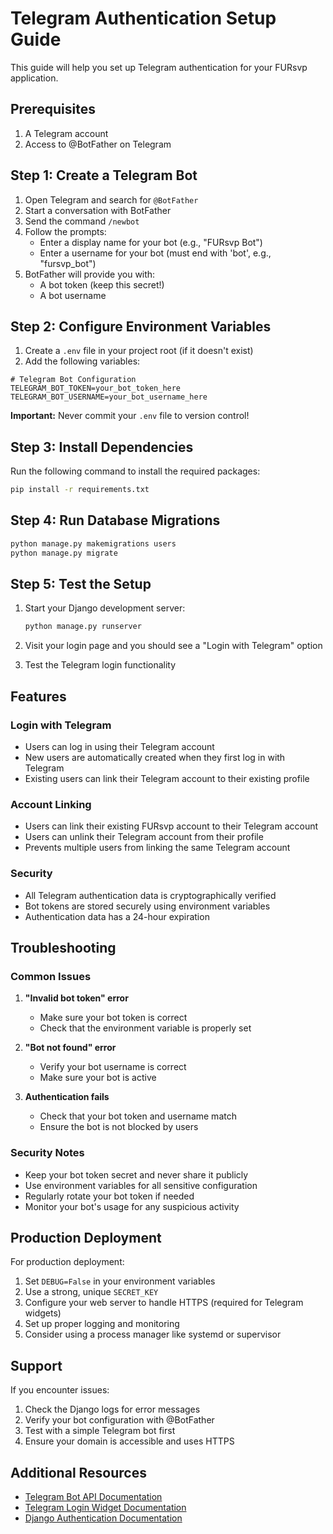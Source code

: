 # Telegram Authentication Setup Guide

This guide will help you set up Telegram authentication for your FURsvp application.

## Prerequisites

1. A Telegram account
2. Access to @BotFather on Telegram

## Step 1: Create a Telegram Bot

1. Open Telegram and search for `@BotFather`
2. Start a conversation with BotFather
3. Send the command `/newbot`
4. Follow the prompts:
   - Enter a display name for your bot (e.g., "FURsvp Bot")
   - Enter a username for your bot (must end with 'bot', e.g., "fursvp_bot")
5. BotFather will provide you with:
   - A bot token (keep this secret!)
   - A bot username

## Step 2: Configure Environment Variables

1. Create a `.env` file in your project root (if it doesn't exist)
2. Add the following variables:

```env
# Telegram Bot Configuration
TELEGRAM_BOT_TOKEN=your_bot_token_here
TELEGRAM_BOT_USERNAME=your_bot_username_here
```

**Important:** Never commit your `.env` file to version control!

## Step 3: Install Dependencies

Run the following command to install the required packages:

```bash
pip install -r requirements.txt
```

## Step 4: Run Database Migrations

```bash
python manage.py makemigrations users
python manage.py migrate
```

## Step 5: Test the Setup

1. Start your Django development server:
   ```bash
   python manage.py runserver
   ```

2. Visit your login page and you should see a "Login with Telegram" option

3. Test the Telegram login functionality

## Features

### Login with Telegram
- Users can log in using their Telegram account
- New users are automatically created when they first log in with Telegram
- Existing users can link their Telegram account to their existing profile

### Account Linking
- Users can link their existing FURsvp account to their Telegram account
- Users can unlink their Telegram account from their profile
- Prevents multiple users from linking the same Telegram account

### Security
- All Telegram authentication data is cryptographically verified
- Bot tokens are stored securely using environment variables
- Authentication data has a 24-hour expiration

## Troubleshooting

### Common Issues

1. **"Invalid bot token" error**
   - Make sure your bot token is correct
   - Check that the environment variable is properly set

2. **"Bot not found" error**
   - Verify your bot username is correct
   - Make sure your bot is active

3. **Authentication fails**
   - Check that your bot token and username match
   - Ensure the bot is not blocked by users

### Security Notes

- Keep your bot token secret and never share it publicly
- Use environment variables for all sensitive configuration
- Regularly rotate your bot token if needed
- Monitor your bot's usage for any suspicious activity

## Production Deployment

For production deployment:

1. Set `DEBUG=False` in your environment variables
2. Use a strong, unique `SECRET_KEY`
3. Configure your web server to handle HTTPS (required for Telegram widgets)
4. Set up proper logging and monitoring
5. Consider using a process manager like systemd or supervisor

## Support

If you encounter issues:

1. Check the Django logs for error messages
2. Verify your bot configuration with @BotFather
3. Test with a simple Telegram bot first
4. Ensure your domain is accessible and uses HTTPS

## Additional Resources

- [Telegram Bot API Documentation](https://core.telegram.org/bots/api)
- [Telegram Login Widget Documentation](https://core.telegram.org/widgets/login)
- [Django Authentication Documentation](https://docs.djangoproject.com/en/stable/topics/auth/) 